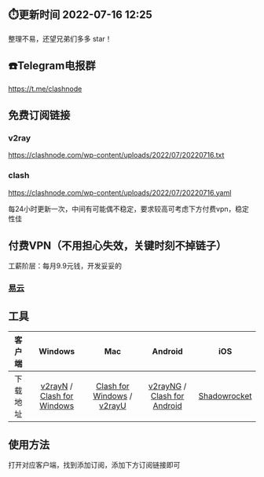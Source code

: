 ## ⏱️更新时间 2022-07-16 12:25

整理不易，还望兄弟们多多 star！

## ☎️Telegram电报群

https://t.me/clashnode

## 免费订阅链接

### v2ray

https://clashnode.com/wp-content/uploads/2022/07/20220716.txt

### clash

https://clashnode.com/wp-content/uploads/2022/07/20220716.yaml

每24小时更新一次，中间有可能偶不稳定，要求较高可考虑下方付费vpn，稳定性佳

## 付费VPN（不用担心失效，关键时刻不掉链子）

工薪阶层：每月9.9元钱，开发妥妥的

### [易云](https://yiyun.io/#/register?code=rB5YAFAy)

## 工具

 客户端 | Windows | Mac | Android | iOS 
 :-: | :-: | :-:| :-:| :-:
 下载地址 | [v2rayN](https://github.com/2dust/v2rayN/releases/download/3.27/v2rayN-Core.zip) / [Clash for Windows](https://github.com/Fndroid/clash_for_windows_pkg/releases) | [Clash for Windows](https://github.com/Fndroid/clash_for_windows_pkg/releases) / [v2rayU](https://github.com/yanue/V2rayU/releases/download/3.2.0/V2rayU.dmg) | [v2rayNG](https://github.com/2dust/v2rayNG/releases) / [Clash for Android](https://github.com/Kr328/ClashForAndroid/releases) | [Shadowrocket](https://apps.apple.com/us/app/shadowrocket/id932747118) 

## 使用方法

打开对应客户端，找到添加订阅，添加下方订阅链接即可
